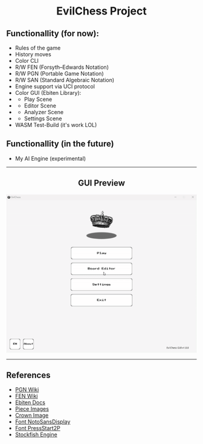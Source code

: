 <h1 align="center">EvilChess Project</h1>

## Functionallity (for now):
* Rules of the game
* History moves
* Color CLI
* R/W FEN (Forsyth–Edwards Notation)
* R/W PGN (Portable Game Notation)
* R/W SAN (Standard Algebraic Notation)
* Engine support via UCI protocol
* Color GUI (Ebiten Library):
* * Play Scene
* * Editor Scene
* * Analyzer Scene
* * Settings Scene
* WASM Test-Build (it's work LOL)

## Functionallity (in the future)
* My AI Engine (experimental)

---

<h2 align="center">GUI Preview</h2>
<p align="center">
  <img src="materials/img/demo.gif" alt="demo" width="600">
</p>

---

## References

- [PGN Wiki](https://en.wikipedia.org/wiki/Portable_Game_Notation)
- [FEN Wiki](https://en.wikipedia.org/wiki/Forsyth%E2%80%93Edwards_Notation)
- [Ebiten Docs](https://ebitengine.org/en/documents/)
- [Piece Images](https://commons.wikimedia.org/wiki/Category:PNG_chess_pieces/Standard_transparent)
- [Crown Image](https://www.pngwing.com/en/free-png-ntlel)
- [Font NotoSansDisplay](https://fonts.google.com/noto/specimen/Noto+Sans+Display)
- [Font PressStart2P](https://fonts.google.com/specimen/Press+Start+2P)
- [Stockfish Engine](https://stockfishchess.org/download/)
